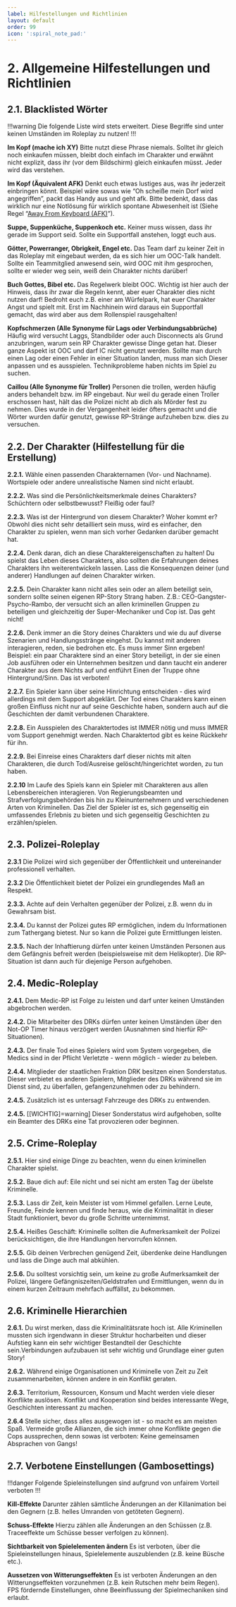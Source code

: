 ```yaml
---
label: Hilfestellungen und Richtlinien
layout: default
order: 99
icon: ':spiral_note_pad:'
---
```


# 2. Allgemeine Hilfestellungen und Richtlinien

## 2.1. Blacklisted Wörter

!!!warning
Die folgende Liste wird stets erweitert. Diese Begriffe sind unter keinen Umständen im Roleplay zu nutzen!
!!!

**Im Kopf (mache ich XY)**
Bitte nutzt diese Phrase niemals. Solltet ihr gleich noch einkaufen müssen, bleibt doch einfach im Charakter und erwähnt nicht explizit, dass ihr (vor dem Bildschirm) gleich einkaufen müsst. Jeder wird das verstehen.

**Im Kopf (Äquivalent AFK)**
Denkt euch etwas lustiges aus, was ihr jederzeit einbringen könnt. Beispiel wäre sowas wie “Oh scheiße mein Dorf wird angegriffen”, packt das Handy aus und geht afk. Bitte bedenkt, dass das wirklich nur eine Notlösung für wirklich spontane Abwesenheit ist (Siehe Regel “[Away From Keyboard (AFK)](Roleplay_allgemein.md#37-away-from-keyboard-afk)”).

**Suppe, Suppenküche, Suppenkoch etc.**
Keiner muss wissen, dass ihr gerade im Support seid. Sollte ein Supportfall anstehen, loggt euch aus.

**Götter, Powerranger, Obrigkeit, Engel etc.**
Das Team darf zu keiner Zeit in das Roleplay mit eingebaut werden, da es sich hier um OOC-Talk handelt. Sollte ein Teammitglied anwesend sein, wird OOC mit ihm gesprochen, sollte er wieder weg sein, weiß dein Charakter nichts darüber!

**Buch Gottes, Bibel etc.**
Das Regelwerk bleibt OOC. Wichtig ist hier auch der Hinweis, dass ihr zwar die Regeln kennt, aber euer Charakter dies nicht nutzen darf! Bedroht euch z.B. einer am Würfelpark, hat euer Charakter Angst und spielt mit. Erst im Nachhinein wird daraus ein Supportfall gemacht, das wird aber aus dem Rollenspiel rausgehalten!

**Kopfschmerzen (Alle Synonyme für Lags oder Verbindungsabbrüche)**
Häufig wird versucht Laggs, Standbilder oder auch Disconnects als Grund anzubringen, warum sein RP Charakter gewisse Dinge getan hat. Dieser ganze Aspekt ist OOC und darf IC nicht genutzt werden. Sollte man durch einen Lag oder einen Fehler in einer Situation landen, muss man sich Dieser anpassen und es ausspielen. Technikprobleme haben nichts im Spiel zu suchen.

**Caillou (Alle Synonyme für Troller)**
Personen die trollen, werden häufig anders behandelt bzw. im RP eingebaut. Nur weil du gerade einen Troller erschossen hast, hält das die Polizei nicht ab dich als Mörder fest zu nehmen. Dies wurde in der Vergangenheit leider öfters gemacht und die Wörter wurden dafür genutzt, gewisse RP-Stränge aufzuheben bzw. dies zu versuchen.

## 2.2. Der Charakter (Hilfestellung für die Erstellung)

**2.2.1.** Wähle einen passenden Charakternamen (Vor- und Nachname). Wortspiele oder andere unrealistische Namen sind nicht erlaubt.

**2.2.2.** Was sind die Persönlichkeitsmerkmale deines Charakters? Schüchtern oder selbstbewusst? Fleißig oder faul?

**2.2.3.** Was ist der Hintergrund von diesem Charakter? Woher kommt er? Obwohl dies nicht sehr detailliert sein muss, wird es einfacher, den Charakter zu spielen, wenn man sich vorher Gedanken darüber gemacht hat.

**2.2.4.** Denk daran, dich an diese Charaktereigenschaften zu halten! Du spielst das Leben dieses Charakters, also sollten die Erfahrungen deines Charakters ihn weiterentwickeln lassen. Lass die Konsequenzen deiner (und anderer) Handlungen auf deinen Charakter wirken.

**2.2.5.** Dein Charakter kann nicht alles sein oder an allem beteiligt sein, sondern sollte seinen eigenen RP-Story Strang haben. Z.B.: CEO-Gangster-Psycho-Rambo, der versucht sich an allen kriminellen Gruppen zu beteiligen und gleichzeitig der Super-Mechaniker und Cop ist. Das geht nicht!

**2.2.6.** Denk immer an die Story deines Charakters und wie du auf diverse Szenarien und Handlungsstränge eingehst. Du kannst mit anderen interagieren, reden, sie bedrohen etc. Es muss immer Sinn ergeben! Beispiel: ein paar Charaktere sind an einer Story beteiligt, in der sie einen Job ausführen oder ein Unternehmen besitzen und dann taucht ein anderer Charakter aus dem Nichts auf und entführt Einen der Truppe ohne Hintergrund/Sinn. Das ist verboten!

**2.2.7.** Ein Spieler kann über seine Hinrichtung entscheiden - dies wird allerdings mit dem Support abgeklärt. Der Tod eines Charakters kann einen großen Einfluss nicht nur auf seine Geschichte haben, sondern auch auf die Geschichten der damit verbundenen Charaktere.

**2.2.8.** Ein Ausspielen des Charaktertodes ist IMMER nötig und muss IMMER vom Support genehmigt werden. Nach Charaktertod gibt es keine Rückkehr für ihn.

**2.2.9.** Bei Einreise eines Charakters darf dieser nichts mit alten Charakteren, die durch Tod/Ausreise gelöscht/hingerichtet worden, zu tun haben.

**2.2.10** Im Laufe des Spiels kann ein Spieler mit Charakteren aus allen Lebensbereichen interagieren. Von Regierungsbeamten und Strafverfolgungsbehörden bis hin zu Kleinunternehmern und verschiedenen Arten von Kriminellen. Das Ziel der Spieler ist es, sich gegenseitig ein umfassendes Erlebnis zu bieten und sich gegenseitig Geschichten zu erzählen/spielen.

## 2.3. Polizei-Roleplay

**2.3.1** Die Polizei wird sich gegenüber der Öffentlichkeit und untereinander professionell verhalten.

**2.3.2** Die Öffentlichkeit bietet der Polizei ein grundlegendes Maß an Respekt.

**2.3.3.** Achte auf dein Verhalten gegenüber der Polizei, z.B. wenn du in Gewahrsam bist.

**2.3.4.** Du kannst der Polizei gutes RP ermöglichen, indem du Informationen zum Tathergang bietest. Nur so kann die Polizei gute Ermittlungen leisten.

**2.3.5.** Nach der Inhaftierung dürfen unter keinen Umständen Personen aus dem Gefängnis befreit werden (beispielsweise mit dem Helikopter). Die RP-Situation ist dann auch für diejenige Person aufgehoben.

## 2.4. Medic-Roleplay

**2.4.1.** Dem Medic-RP ist Folge zu leisten und darf unter keinen Umständen abgebrochen werden.

**2.4.2.** Die Mitarbeiter des DRKs dürfen unter keinen Umständen über den Not-OP Timer hinaus verzögert werden (Ausnahmen sind hierfür RP-Situationen).

**2.4.3.** Der finale Tod eines Spielers wird vom System vorgegeben, die Medics sind in der Pflicht Verletzte - wenn möglich - wieder zu beleben.

**2.4.4.** Mitglieder der staatlichen Fraktion DRK besitzen einen Sonderstatus. Dieser verbietet es anderen Spielern, Mitglieder des DRKs während sie im Dienst sind, zu überfallen, gefangenzunehmen oder zu behindern.


**2.4.5.** Zusätzlich ist es untersagt Fahrzeuge des DRKs zu entwenden.

**2.4.5.** [[WICHTIG]=warning] Dieser Sonderstatus wird aufgehoben, sollte ein Beamter des DRKs eine Tat provozieren oder beginnen.

## 2.5. Crime-Roleplay

**2.5.1.** Hier sind einige Dinge zu beachten, wenn du einen kriminellen Charakter spielst.

**2.5.2.** Baue dich auf: Eile nicht und sei nicht am ersten Tag der übelste Kriminelle.

**2.5.3.** Lass dir Zeit, kein Meister ist vom Himmel gefallen. Lerne Leute, Freunde, Feinde kennen und finde heraus, wie die Kriminalität in dieser Stadt funktioniert, bevor du große Schritte unternimmst.

**2.5.4.** Heißes Geschäft: Kriminelle sollten die Aufmerksamkeit der Polizei berücksichtigen, die ihre Handlungen hervorrufen können.

**2.5.5.** Gib deinen Verbrechen genügend Zeit, überdenke deine Handlungen und lass die Dinge auch mal abkühlen.

**2.5.6.** Du solltest vorsichtig sein, um keine zu große Aufmerksamkeit der Polizei, längere Gefängniszeiten/Geldstrafen und Ermittlungen, wenn du in einem kurzen Zeitraum mehrfach auffällst, zu bekommen.


## 2.6. Kriminelle Hierarchien

**2.6.1.** Du wirst merken, dass die Kriminalitätsrate hoch ist. Alle Kriminellen mussten sich irgendwann in dieser Struktur hocharbeiten und dieser Aufstieg kann ein sehr wichtiger Bestandteil der Geschichte sein.Verbindungen aufzubauen ist sehr wichtig und Grundlage einer guten Story!

**2.6.2.** Während einige Organisationen und Kriminelle von Zeit zu Zeit zusammenarbeiten, können andere in ein Konflikt geraten.

**2.6.3.** Territorium, Ressourcen, Konsum und Macht werden viele dieser Konflikte auslösen. Konflikt und Kooperation sind beides interessante Wege, Geschichten interessant zu machen.

**2.6.4** Stelle sicher, dass alles ausgewogen ist - so macht es am meisten Spaß. Vermeide große Allianzen, die sich immer ohne Konflikte gegen die Cops aussprechen, denn sowas ist verboten: Keine gemeinsamen Absprachen von Gangs!

## 2.7. Verbotene Einstellungen (Gambosettings)

!!!danger
Folgende Spieleinstellungen sind aufgrund von unfairem Vorteil verboten
!!!

**Kill-Effekte**
Darunter zählen sämtliche Änderungen an der Killanimation bei den Gegnern (z.B. helles Umranden von getöteten Gegnern).

**Schuss-Effekte**
Hierzu zählen alle Änderungen an den Schüssen (z.B. Traceeffekte um Schüsse besser verfolgen zu können).

**Sichtbarkeit von Spielelementen ändern**
Es ist verboten, über die Spieleinstellungen hinaus, Spielelemente auszublenden (z.B. keine Büsche etc.).

**Aussetzen von Witterungseffekten**
Es ist verboten Änderungen an den Witterungseffekten vorzunehmen (z.B. kein Rutschen mehr beim Regen). FPS fördernde Einstellungen, ohne Beeinflussung der Spielmechaniken sind erlaubt.

